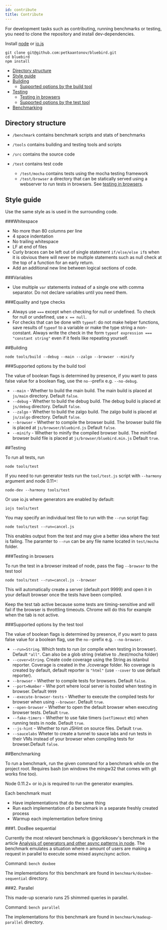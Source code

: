 ```yaml
---
id: contribute
title: Contribute
---
```


For development tasks such as contributing, running benchmarks or testing, you need to clone the repository and install dev-dependencies.

Install [node](http://nodejs.org/) or [io.js](https://iojs.org/)

    git clone git@github.com:petkaantonov/bluebird.git
    cd bluebird
    npm install

- [Directory structure](#directory-structure)
- [Style guide](#style-guide)
- [Building](#building)
    - [Supported options by the build tool](#supported-options-by-the-build-tool)
- [Testing](#testing)
    - [Testing in browsers](#testing-in-browsers)
    - [Supported options by the test tool](#supported-options-by-the-test-tool)
- [Benchmarking](#benchmarking)

## Directory structure

- `/benchmark` contains benchmark scripts and stats of benchmarks

- `/tools` contains building and testing tools and scripts

- `/src` contains the source code

- `/test` contains test code

    - `/test/mocha` contains tests using the mocha testing framework
    - `/test/browser` a directory that can be statically served using a webserver to run tests in browsers. See [testing in browsers](README.md#testing-in-browsers).


## Style guide

Use the same style as is used in the surrounding code.

###Whitespace

- No more than 80 columns per line
- 4 space indentation
- No trailing whitespace
- LF at end of files
- Curly braces can be left out of single statement `if/else/else if`s when it is obvious there will never be multiple statements such as null check at the top of a function for an early return.
- Add an additional new line between logical sections of code.

###Variables

- Use multiple `var` statements instead of a single one with comma separator. Do not declare variables until you need them.

###Equality and type checks

- Always use `===` except when checking for null or undefined. To check for null or undefined, use `x == null`.
- For checks that can be done with `typeof`: do not make helper functions, save results of `typeof` to a variable or make the type string a non-constant. Always write the check in the form `typeof expression === "constant string"` even if it feels like repeating yourself.

##Building

```
node tools/build --debug --main --zalgo --browser --minify
```

###Supported options by the build tool

The value of boolean flags is determined by presence, if you want to pass false value for a boolean flag, use the `no-`-prefix e.g. `--no-debug`.

 - `--main` - Whether to build the main build. The main build is placed at `js/main` directory. Default `false`.
 - `--debug` - Whether to build the debug build. The debug build is placed at `js/debug` directory. Default `false`.
 - `--zalgo` - Whether to build the zalgo build. The zalgo build is placed at `js/zalgo` directory. Default `false`.
 - `--browser` - Whether to compile the browser build. The browser build file is placed at `js/browser/bluebird.js` Default `false`.
 - `--minify` - Whether to minify the compiled browser build. The minified browser build file is placed at `js/browser/bluebird.min.js` Default `true`.

##Testing

To run all tests, run

    node tools/test

If you need to run generator tests run the `tool/test.js` script with `--harmony` argument and node 0.11+:

    node-dev --harmony tools/test

Or use io.js where generators are enabled by default:

    iojs tools/test

You may specify an individual test file to run with the `--run` script flag:

    node tools/test --run=cancel.js


This enables output from the test and may give a better idea where the test is failing. The paramter to `--run` can be any file name located in `test/mocha` folder.

###Testing in browsers

To run the test in a browser instead of node, pass the flag `--browser` to the test tool

    node tools/test --run=cancel.js --browser

This will automatically create a server (default port 9999) and open it in your default browser once the tests have been compiled.

Keep the test tab active because some tests are timing-sensitive and will fail if the browser is throttling timeouts. Chrome will do this for example when the tab is not active.

###Supported options by the test tool

The value of boolean flags is determined by presence, if you want to pass false value for a boolean flag, use the `no-`-prefix e.g. `--no-browser`.

 - `--run=String`. Which tests to run (or compile when testing in browser). Default `"all"`. Can also be a glob string (relative to ./test/mocha folder)
 - `--cover=String`. Create code coverage using the String as istanbul reporter. Coverage is created in the ./coverage folder. No coverage is created by default, default reporter is `"html"` (use `--cover` to use default reporter).
 - `--browser` - Whether to compile tests for browsers. Default `false`.
 - `--port=Number` - Whe port where local server is hosted when testing in browser. Default `9999`
 - `--execute-browser-tests` - Whether to execute the compiled tests for browser when using `--browser`. Default `true`.
 - `--open-browser` - Whether to open the default browser when executing browser tests. Default `true`.
 - `--fake-timers` - Whether to use fake timers (`setTimeout` etc) when running tests in node. Default `true`.
 - `--js-hint` - Whether to run JSHint on source files. Default `true`.
 - `--saucelabs` Wheter to create a tunnel to sauce labs and run tests in their VMs instead of your browser when compiling tests for browser.Default `false`.

##Benchmarking

To run a benchmark, run the given command for a benchmark while on the project root. Requires bash (on windows the mingw32 that comes with git works fine too).

Node 0.11.2+ or io.js is required to run the generator examples.

Each benchmark must

 - Have implementations that do the same thing
 - Run each implementation of a benchmark in a separate freshly created process
 - Warmup each implementation before timing

###1\. DoxBee sequential

Currently the most relevant benchmark is @gorkikosev's benchmark in the article [Analysis of generators and other async patterns in node](http://spion.github.io/posts/analysis-generators-and-other-async-patterns-node.html). The benchmark emulates a situation where n amount of users are making a request in parallel to execute some mixed async/sync action.

Command: `bench doxbee`

The implementations for this benchmark are found in `benchmark/doxbee-sequential` directory.

###2\. Parallel

This made-up scenario runs 25 shimmed queries in parallel.

Command: `bench parallel`

The implementations for this benchmark are found in `benchmark/madeup-parallel` directory.

